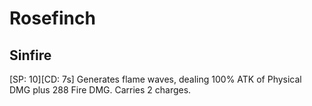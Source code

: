 # Rosefinch

## Sinfire

[SP: 10][CD: 7s] Generates flame waves, dealing 100% ATK of Physical DMG plus 288 Fire DMG. Carries 2 charges.